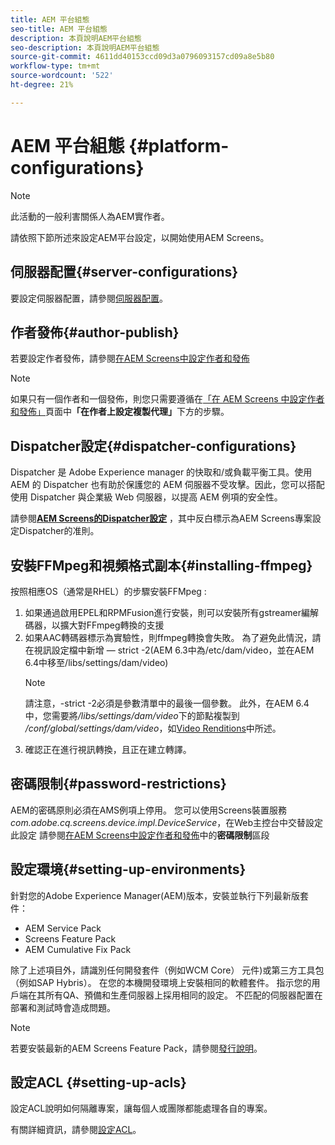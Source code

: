 ```yaml
---
title: AEM 平台組態
seo-title: AEM 平台組態
description: 本頁說明AEM平台組態
seo-description: 本頁說明AEM平台組態
source-git-commit: 4611dd40153ccd09d3a0796093157cd09a8e5b80
workflow-type: tm+mt
source-wordcount: '522'
ht-degree: 21%

---
```


# AEM 平台組態  {#platform-configurations}

>[!NOTE]
>
>此活動的一般利害關係人為AEM實作者。

請依照下節所述來設定AEM平台設定，以開始使用AEM Screens。

## 伺服器配置{#server-configurations}

要設定伺服器配置，請參閱[伺服器配置](https://helpx.adobe.com/experience-manager/6-5/screens/using/configuring-screens-introduction.html#ServerConfiguration)。

## 作者發佈{#author-publish}

若要設定作者發佈，請參閱[在AEM Screens中設定作者和發佈](https://helpx.adobe.com/tw/experience-manager/6-5/screens/using/author-and-publish.html)

>[!NOTE]
>
>如果只有一個作者和一個發佈，則您只需要遵循在[「在 AEM Screens 中設定作者和發佈」](https://helpx.adobe.com/experience-manager/6-5/screens/using/author-and-publish.html)頁面中&#x200B;**「在作者上設定複製代理」**&#x200B;下方的步驟。

## Dispatcher設定{#dispatcher-configurations}

Dispatcher 是 Adobe Experience manager 的快取和/或負載平衡工具。使用 AEM 的 Dispatcher 也有助於保護您的 AEM 伺服器不受攻擊。因此，您可以搭配使用 Dispatcher 與企業級 Web 伺服器，以提高 AEM 例項的安全性。

請參閱&#x200B;**[AEM Screens的Dispatcher設定](https://helpx.adobe.com/experience-manager/6-5/screens/using/dispatcher-configurations-aem-screens.html)** ，其中反白標示為AEM Screens專案設定Dispatcher的准則。

## 安裝FFMpeg和視頻格式副本{#installing-ffmpeg}

按照相應OS（通常是RHEL）的步驟安裝FFMpeg :

1. 如果通過啟用EPEL和RPMFusion進行安裝，則可以安裝所有gstreamer編解碼器，以擴大對FFmpeg轉換的支援
1. 如果AAC轉碼器標示為實驗性，則ffmpeg轉換會失敗。 為了避免此情況，請在視訊設定檔中新增 — strict -2(AEM 6.3中為/etc/dam/video，並在AEM 6.4中移至/libs/settings/dam/video)
   >[!NOTE]
   >
   > 請注意，-strict -2必須是參數清單中的最後一個參數。 此外，在AEM 6.4中，您需要將&#x200B;*/libs/settings/dam/video*&#x200B;下的節點複製到&#x200B;*/conf/global/settings/dam/video*，如[Video Renditions](https://helpx.adobe.com/experience-manager/6-5/screens/using/generating-renditions.html)中所述。
1. 確認正在進行視訊轉換，且正在建立轉譯。

## 密碼限制{#password-restrictions}

AEM的密碼原則必須在AMS例項上停用。 您可以使用Screens裝置服務&#x200B;*com.adobe.cq.screens.device.impl.DeviceService*，在Web主控台中交替設定此設定
請參閱[在AEM Screens中設定作者和發佈](https://helpx.adobe.com/experience-manager/6-5/screens/using/author-and-publish.html)中的&#x200B;**密碼限制**&#x200B;區段

## 設定環境{#setting-up-environments}

針對您的Adobe Experience Manager(AEM)版本，安裝並執行下列最新版套件：

* AEM Service Pack
* Screens Feature Pack
* AEM Cumulative Fix Pack

除了上述項目外，請識別任何開發套件（例如WCM Core）
元件)或第三方工具包（例如SAP Hybris）。
在您的本機開發環境上安裝相同的軟體套件。 指示您的用戶端在其所有QA、預備和生產伺服器上採用相同的設定。 不匹配的伺服器配置在部署和測試時會造成問題。

>[!NOTE]
>
>若要安裝最新的AEM Screens Feature Pack，請參閱[發行說明](https://helpx.adobe.com/experience-manager/6-5/screens/user-guide.html?topic=/experience-manager/6-5/screens/morehelp/release-notes.ug.js)。

## 設定ACL {#setting-up-acls}

設定ACL說明如何隔離專案，讓每個人或團隊都能處理各自的專案。

有關詳細資訊，請參閱[設定ACL](https://helpx.adobe.com/experience-manager/6-5/screens/using/setting-up-acls.html)。
